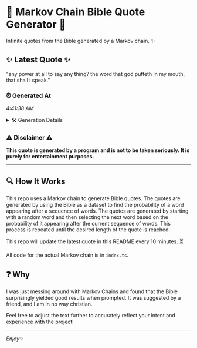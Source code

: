 # 📖 Markov Chain Bible Quote Generator 📖

Infinite quotes from the Bible generated by a Markov chain. ✨

## ✨ Latest Quote ✨
"any power at all to say any thing? the word that god putteth in my mouth, that shall i speak."

### ⏰ Generated At
*4:41:38 AM*

<details>
    <summary>🛠️ Generation Details</summary>
    <p>
        <strong>🌱 Seed:</strong> any<br>
        <strong>🔄 Iterations:</strong> 19<br>
        <strong>📜 Context History:</strong><br>[ any ]: power<br>[ any, power ]: at<br>[ any, power, at ]: all<br>[ any, power, at, all ]: to<br>[ any, power, at, all, to ]: say<br>[ any, power, at, all, to, say ]: any<br>[ power, at, all, to, say, any ]: thing?<br>[ at, all, to, say, any, thing? ]: the<br>[ all, to, say, any, thing?, the ]: word<br>[ to, say, any, thing?, the, word ]: that<br>[ say, any, thing?, the, word, that ]: god<br>[ any, thing?, the, word, that, god ]: putteth<br>[ thing?, the, word, that, god, putteth ]: in<br>[ the, word, that, god, putteth, in ]: my<br>[ word, that, god, putteth, in, my ]: mouth,<br>[ that, god, putteth, in, my, mouth, ]: that<br>[ god, putteth, in, my, mouth,, that ]: shall<br>[ putteth, in, my, mouth,, that, shall ]: i<br>[ in, my, mouth,, that, shall, i ]: speak.<br>
    </p>
</details>

### ⚠️ Disclaimer ⚠️
**This quote is generated by a program and is not to be taken seriously. It is purely for entertainment purposes.**

---

## 🔍 How It Works

This repo uses a Markov chain to generate Bible quotes. The quotes are generated by using the Bible as a dataset to find the probability of a word appearing after a sequence of words. The quotes are generated by starting with a random word and then selecting the next word based on the probability of it appearing after the current sequence of words. This process is repeated until the desired length of the quote is reached.

This repo will update the latest quote in this README every 10 minutes. ⏳

All code for the actual Markov chain is in `index.ts`.

## ❓ Why

I was just messing around with Markov Chains and found that the Bible surprisingly yielded good results when prompted. 
It was suggested by a friend, and I am in no way christian.

Feel free to adjust the text further to accurately reflect your intent and experience with the project!

---

*Enjoy*✨

